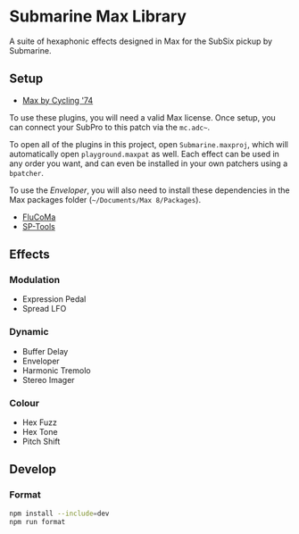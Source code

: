 # Submarine Max Library

A suite of hexaphonic effects designed in Max for the SubSix pickup by Submarine.

## Setup

-   [Max by Cycling '74](https://cycling74.com/shop/max)

To use these plugins, you will need a valid Max license. Once setup, you can connect your SubPro to this patch via the `mc.adc~`.

To open all of the plugins in this project, open `Submarine.maxproj`, which will automatically open `playground.maxpat` as well. Each effect can be used in any order you want, and can even be installed in your own patchers using a `bpatcher`.

To use the _Enveloper_, you will also need to install these dependencies in the Max packages folder (`~/Documents/Max 8/Packages`).

-   [FluCoMa](https://github.com/flucoma/flucoma-max)
-   [SP-Tools](https://github.com/rconstanzo/sp-tools)

## Effects

### Modulation

-   Expression Pedal
-   Spread LFO

### Dynamic

-   Buffer Delay
-   Enveloper
-   Harmonic Tremolo
-   Stereo Imager

### Colour

-   Hex Fuzz
-   Hex Tone
-   Pitch Shift

## Develop

### Format

```bash
npm install --include=dev
npm run format
```
